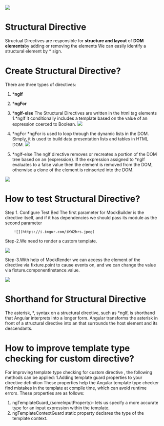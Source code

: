 ![](https://i.imgur.com/0mtNSW5.jpg)

# Structural Directive

Structual Directives are responsible for  **structure and layout** of **DOM elements**by adding or removing the elements
We can easily identify a structural element by * sign.



# Create Structural Directive?

There are three types of directives:
1. ***ngIf**
2. ***ngFor**
3. ***ngIf-else**
The Structural Directives are written in the html tag elements
 1.*ngIf
  It conditionally includes a template based on the value of an expression coerced to Boolean.
 ![](https://i.imgur.com/5vX0Hma.jpeg)

 2. *ngFor
 *ngFor is used to loop through the dynamic lists in the DOM. Simply, it is used to build data presentation lists and tables in HTML DOM.
 ![](https://i.imgur.com/m21wgre.jpeg)

 3. *ngIf-else
   The ngIf directive removes or recreates a portion of the DOM tree based on an {expression}. If the expression assigned to *ngIf evaluates to a false value then the element is removed from the DOM, otherwise a clone of the element is reinserted into the DOM.
   
   
   ![](https://i.imgur.com/IuU3PkJ.jpeg)



# How to test Structural Directive?

Step 1. Configure Test Bed
  The first parameter for MockBuilder is the directive itself, and if it has dependencies we should pass its module as the second parameter
        
        ![](https://i.imgur.com/iKW2hrs.jpeg)
        
Step-2.We need to render a custom template.

![](https://i.imgur.com/S6av5cP.jpeg)

Step-3.With help of MockRender we can access the element of the directive via fixture.point to cause events on, and we can change the value via fixture.componentInstance.value. 

![](https://i.imgur.com/S6av5cP.jpeg)


# Shorthand for Structural Directive

The asterisk, *, syntax on a structural directive, such as *ngIf, is shorthand that Angular interprets into a longer form. Angular transforms the asterisk in front of a structural directive into an **<ng-template>** that surrounds the host element and its descendants.

# How to improve template type checking for custom directive?
For improving template type checking for custom directive , the following methods can be applied:
1.Adding template guard properties to your directive definition
 These properties help the Angular template type checker find mistakes in the template at compile time, which can avoid runtime errors. These properties are as follows: 

1. ngTemplateGuard_(someInputProperty)- lets us specify a more accurate type for an input expression within the template.
2. ngTemplateContextGuard static property declares the type of the template context.
